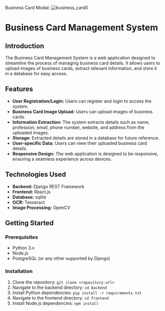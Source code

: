 Business Card Modal:
![business_card5](https://github.com/MushrafMuhammed/business_card_data_management_application/blob/main/assets/business_card5.jpg)

# Business Card Management System

## Introduction
The Business Card Management System is a web application designed to streamline the process of managing business card details. It allows users to upload images of business cards, extract relevant information, and store it in a database for easy access.

## Features
- **User Registration/Login:** Users can register and login to access the system.
- **Business Card Image Upload:** Users can upload images of business cards.
- **Information Extraction:** The system extracts details such as name, profession, email, phone number, website, and address from the uploaded images.
- **Storage:** Extracted details are stored in a database for future reference.
- **User-specific Data:** Users can view their uploaded business card details.
- **Responsive Design:** The web application is designed to be responsive, ensuring a seamless experience across devices.

## Technologies Used
- **Backend:** Django REST Framework
- **Frontend:** React.js
- **Database:** sqlite
- **OCR:** Tesseract
- **Image Processing:** OpenCV

## Getting Started
### Prerequisites
- Python 3.x
- Node.js
- PostgreSQL (or any other supported by Django)

### Installation
1. Clone the repository: `git clone <repository-url>`
2. Navigate to the backend directory: `cd backend`
3. Install Python dependencies: `pip install -r requirements.txt`
4. Navigate to the frontend directory: `cd frontend`
5. Install Node.js dependencies: `npm install`
